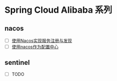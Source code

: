 # Spring Cloud Alibaba 系列

## nacos 

- [ ] [使用Nacos实现服务注册与发现](docs/使用Nacos实现服务注册与发现.md)
- [ ] [使用nacos作为配置中心](docs/使用nacos作为配置中心.md)

## sentinel

- [ ] TODO 